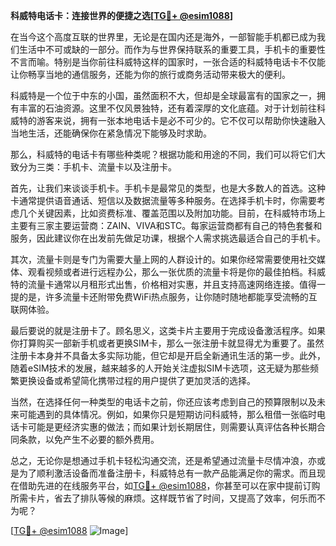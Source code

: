 **科威特电话卡：连接世界的便捷之选[[TG💪+ @esim1088](https://t.me/s/esim1088)]**

在当今这个高度互联的世界里，无论是在国内还是海外，一部智能手机都已成为我们生活中不可或缺的一部分。而作为与世界保持联系的重要工具，手机卡的重要性不言而喻。特别是当你前往科威特这样的国家时，一张合适的科威特电话卡不仅能让你畅享当地的通信服务，还能为你的旅行或商务活动带来极大的便利。

科威特是一个位于中东的小国，虽然面积不大，但却是全球最富有的国家之一，拥有丰富的石油资源。这里不仅风景独特，还有着深厚的文化底蕴。对于计划前往科威特的游客来说，拥有一张本地电话卡是必不可少的。它不仅可以帮助你快速融入当地生活，还能确保你在紧急情况下能够及时求助。

那么，科威特的电话卡有哪些种类呢？根据功能和用途的不同，我们可以将它们大致分为三类：手机卡、流量卡以及注册卡。

首先，让我们来谈谈手机卡。手机卡是最常见的类型，也是大多数人的首选。这种卡通常提供语音通话、短信以及数据流量等多种服务。在选择手机卡时，你需要考虑几个关键因素，比如资费标准、覆盖范围以及附加功能。目前，在科威特市场上主要有三家主要运营商：ZAIN、VIVA和STC。每家运营商都有自己的特色套餐和服务，因此建议你在出发前先做足功课，根据个人需求挑选最适合自己的手机卡。

其次，流量卡则是专门为需要大量上网的人群设计的。如果你经常需要使用社交媒体、观看视频或者进行远程办公，那么一张优质的流量卡将是你的最佳拍档。科威特的流量卡通常以月租形式出售，价格相对实惠，并且支持高速网络连接。值得一提的是，许多流量卡还附带免费WiFi热点服务，让你随时随地都能享受流畅的互联网体验。

最后要说的就是注册卡了。顾名思义，这类卡片主要用于完成设备激活程序。如果你打算购买一部新手机或者更换SIM卡，那么一张注册卡就显得尤为重要了。虽然注册卡本身并不具备太多实际功能，但它却是开启全新通讯生活的第一步。此外，随着eSIM技术的发展，越来越多的人开始关注虚拟SIM卡选项，这无疑为那些频繁更换设备或希望简化携带过程的用户提供了更加灵活的选择。

当然，在选择任何一种类型的电话卡之前，你还应该考虑到自己的预算限制以及未来可能遇到的具体情况。例如，如果你只是短期访问科威特，那么租借一张临时电话卡可能是更经济实惠的做法；而如果计划长期居住，则需要认真评估各种长期合同条款，以免产生不必要的额外费用。

总之，无论你是想通过手机卡轻松沟通交流，还是希望通过流量卡尽情冲浪，亦或是为了顺利激活设备而准备注册卡，科威特总有一款产品能满足你的需求。而且现在借助先进的在线服务平台，如[TG💪+ @esim1088](https://t.me/s/esim1088)，你甚至可以在家中提前订购所需卡片，省去了排队等候的麻烦。这样既节省了时间，又提高了效率，何乐而不为呢？

[[TG💪+ @esim1088](https://t.me/s/esim1088) ![Image](https://i.postimg.cc/4NQfJmqS/Snipaste-2025-05-13-00-14-12.png)]